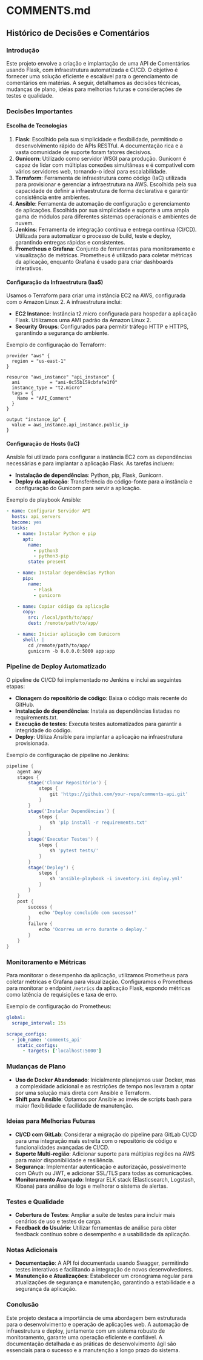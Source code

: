 # COMMENTS.md

## Histórico de Decisões e Comentários

### Introdução

Este projeto envolve a criação e implantação de uma API de Comentários usando Flask, com infraestrutura automatizada e CI/CD. O objetivo é fornecer uma solução eficiente e escalável para o gerenciamento de comentários em matérias. A seguir, detalhamos as decisões técnicas, mudanças de plano, ideias para melhorias futuras e considerações de testes e qualidade.

### Decisões Importantes

#### Escolha de Tecnologias

1. **Flask**: Escolhido pela sua simplicidade e flexibilidade, permitindo o desenvolvimento rápido de APIs RESTful. A documentação rica e a vasta comunidade de suporte foram fatores decisivos.
2. **Gunicorn**: Utilizado como servidor WSGI para produção. Gunicorn é capaz de lidar com múltiplas conexões simultâneas e é compatível com vários servidores web, tornando-o ideal para escalabilidade.
3. **Terraform**: Ferramenta de infraestrutura como código (IaC) utilizada para provisionar e gerenciar a infraestrutura na AWS. Escolhida pela sua capacidade de definir a infraestrutura de forma declarativa e garantir consistência entre ambientes.
4. **Ansible**: Ferramenta de automação de configuração e gerenciamento de aplicações. Escolhida por sua simplicidade e suporte a uma ampla gama de módulos para diferentes sistemas operacionais e ambientes de nuvem.
5. **Jenkins**: Ferramenta de integração contínua e entrega contínua (CI/CD). Utilizada para automatizar o processo de build, teste e deploy, garantindo entregas rápidas e consistentes.
6. **Prometheus e Grafana**: Conjunto de ferramentas para monitoramento e visualização de métricas. Prometheus é utilizado para coletar métricas da aplicação, enquanto Grafana é usado para criar dashboards interativos.

#### Configuração da Infraestrutura (IaaS)

Usamos o Terraform para criar uma instância EC2 na AWS, configurada com o Amazon Linux 2. A infraestrutura inclui:

- **EC2 Instance**: Instância t2.micro configurada para hospedar a aplicação Flask. Utilizamos uma AMI padrão da Amazon Linux 2.
- **Security Groups**: Configurados para permitir tráfego HTTP e HTTPS, garantindo a segurança do ambiente.

Exemplo de configuração do Terraform:

```hcl
provider "aws" {
  region = "us-east-1"
}

resource "aws_instance" "api_instance" {
  ami           = "ami-0c55b159cbfafe1f0"
  instance_type = "t2.micro"
  tags = {
    Name = "API_Comment"
  }
}

output "instance_ip" {
  value = aws_instance.api_instance.public_ip
}
```

#### Configuração de Hosts (IaC)

Ansible foi utilizado para configurar a instância EC2 com as dependências necessárias e para implantar a aplicação Flask. As tarefas incluem:

- **Instalação de dependências**: Python, pip, Flask, Gunicorn.
- **Deploy da aplicação**: Transferência do código-fonte para a instância e configuração do Gunicorn para servir a aplicação.

Exemplo de playbook Ansible:

```yaml
- name: Configurar Servidor API
  hosts: api_servers
  become: yes
  tasks:
    - name: Instalar Python e pip
      apt:
        name:
          - python3
          - python3-pip
        state: present

    - name: Instalar dependências Python
      pip:
        name:
          - Flask
          - gunicorn

    - name: Copiar código da aplicação
      copy:
        src: /local/path/to/app/
        dest: /remote/path/to/app/

    - name: Iniciar aplicação com Gunicorn
      shell: |
        cd /remote/path/to/app/
        gunicorn -b 0.0.0.0:5000 app:app
```

### Pipeline de Deploy Automatizado

O pipeline de CI/CD foi implementado no Jenkins e inclui as seguintes etapas:

- **Clonagem do repositório de código**: Baixa o código mais recente do GitHub.
- **Instalação de dependências**: Instala as dependências listadas no requirements.txt.
- **Execução de testes**: Executa testes automatizados para garantir a integridade do código.
- **Deploy**: Utiliza Ansible para implantar a aplicação na infraestrutura provisionada.

Exemplo de configuração de pipeline no Jenkins:

```groovy
pipeline {
    agent any
    stages {
        stage('Clonar Repositório') {
            steps {
                git 'https://github.com/your-repo/comments-api.git'
            }
        }
        stage('Instalar Dependências') {
            steps {
                sh 'pip install -r requirements.txt'
            }
        }
        stage('Executar Testes') {
            steps {
                sh 'pytest tests/'
            }
        }
        stage('Deploy') {
            steps {
                sh 'ansible-playbook -i inventory.ini deploy.yml'
            }
        }
    }
    post {
        success {
            echo 'Deploy concluído com sucesso!'
        }
        failure {
            echo 'Ocorreu um erro durante o deploy.'
        }
    }
}
```

### Monitoramento e Métricas

Para monitorar o desempenho da aplicação, utilizamos Prometheus para coletar métricas e Grafana para visualização. Configuramos o Prometheus para monitorar o endpoint `/metrics` da aplicação Flask, expondo métricas como latência de requisições e taxa de erro.

Exemplo de configuração do Prometheus:

```yaml
global:
  scrape_interval: 15s

scrape_configs:
  - job_name: 'comments_api'
    static_configs:
      - targets: ['localhost:5000']
```

### Mudanças de Plano

- **Uso de Docker Abandonado**: Inicialmente planejamos usar Docker, mas a complexidade adicional e as restrições de tempo nos levaram a optar por uma solução mais direta com Ansible e Terraform.
- **Shift para Ansible**: Optamos por Ansible ao invés de scripts bash para maior flexibilidade e facilidade de manutenção.

### Ideias para Melhorias Futuras

- **CI/CD com GitLab**: Considerar a migração do pipeline para GitLab CI/CD para uma integração mais estreita com o repositório de código e funcionalidades avançadas de CI/CD.
- **Suporte Multi-região**: Adicionar suporte para múltiplas regiões na AWS para maior disponibilidade e resiliência.
- **Segurança**: Implementar autenticação e autorização, possivelmente com OAuth ou JWT, e adicionar SSL/TLS para todas as comunicações.
- **Monitoramento Avançado**: Integrar ELK stack (Elasticsearch, Logstash, Kibana) para análise de logs e melhorar o sistema de alertas.

### Testes e Qualidade

- **Cobertura de Testes**: Ampliar a suíte de testes para incluir mais cenários de uso e testes de carga.
- **Feedback do Usuário**: Utilizar ferramentas de análise para obter feedback contínuo sobre o desempenho e a usabilidade da aplicação.

### Notas Adicionais

- **Documentação**: A API foi documentada usando Swagger, permitindo testes interativos e facilitando a integração de novos desenvolvedores.
- **Manutenção e Atualizações**: Estabelecer um cronograma regular para atualizações de segurança e manutenção, garantindo a estabilidade e a segurança da aplicação.

### Conclusão

Este projeto destaca a importância de uma abordagem bem estruturada para o desenvolvimento e operação de aplicações web. A automação de infraestrutura e deploy, juntamente com um sistema robusto de monitoramento, garante uma operação eficiente e confiável. A documentação detalhada e as práticas de desenvolvimento ágil são essenciais para o sucesso e a manutenção a longo prazo do sistema.
